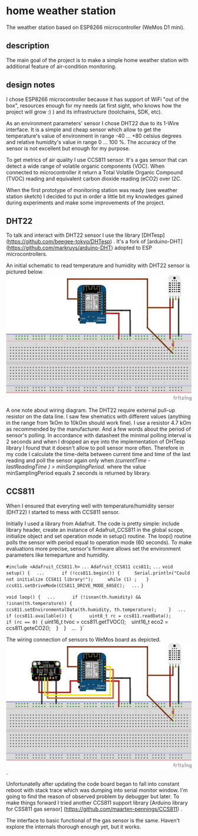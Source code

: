 # home weather station
The weather station based on ESP8266 microcontroller (WeMos D1 mini).

## description
The main goal of the project is to make a simple home weather station with additional feature of air-condition monitoring.

## design notes
I chose ESP8266 microcontroller because it has support of WiFi "out of the box", resources enough for my needs (at first sight, 
who knows how the project will grow :) ) and its infrastructure (toolchains, SDK, etc). 

As an environment parameters' sensor I chose DHT22 due to its 1-Wire interface. It is a simple and cheap sensor which 
allow to get the temperature's value of environment in range -40 ... +80 celsius degrees and relative humidity's value
in range 0 ... 100 %. The accuracy of the sensor is not excellent but enough for my purpose. 

To get metrics of air quality I use CCS811 sensor. It's a gas sensor that can detect a wide range of volatile organic 
components (VOC). When connected to microcontroller it return a Total Volatile Organic Compound (TVOC) reading 
and equivalent carbon dioxide reading (eCO2) over I2C.

When the first prototype of monitoring station was ready (see weather station sketch) I decided to put in order 
a little bit my knowledges gained during experiments and make some improvements of the project.

## DHT22
To talk and interact with DHT22 sensor I use the library [DHTesp] (https://github.com/beegee-tokyo/DHTesp) .
It's a fork of [arduino-DHT] (https://github.com/markruys/arduino-DHT) adopted to ESP microcontrollers.

An initial schematic to read temperature and humidity with DHT22 sensor is pictured below.
![Connnect DHT22 to WeMos D1 board](./assets/weather_station_dht22.png)

A one note about wiring diagram. The DHT22 require external pull-up resistor on the data line. I saw few shematics with different
values (anything in the range from 1kOm to 10kOm should work fine). I use a resistor 4.7 kOm as recommended by the manufacturer.
And a few words about the period of sensor's polling. In accordance with datasheet the minimal polling interval is 2 seconds and 
when I dropped an eye into the implementation of DHTesp library I found that it doesn't allow to poll sensor more often. Therefore
in my code I calculate the time-delta between current time and time of the last reading and poll the sensor again only when 
*(currentTime - lastReadingTime ) > minSamplingPeriod.* where the value minSamplingPeriod equals 2 seconds is returned by library.

## CCS811
When I ensured that everyting well with temperature/humidity sensor (DHT22) I started to mess with CCS811 sensor.

Initially I used a library from Adafruit. The code is pretty simple: include library header, create an instance of Adafruit_CCS811
in the global scope, initialize object and set operation mode in setup() routine. The loop() routine polls the sensor with period 
equal to operation mode (60 seconds). To make evaluations more precise, sensor's firmware allows set the environment parameters 
like temeparture and humidity. 


`#include <Adafruit_CCS811.h>`
`...`
`Adafruit_CCS811 ccs811;`
`...`
`void setup() {`
`   ...    `
`   if (!ccs811.begin()) {`
`     Serial.println("Could not initialize CCS811 library!");`
`     while (1) ;`
`   }`
`   ccs811.setDriveMode(CCS811_DRIVE_MODE_60SEC);`
`  ...`
`}`

`void loop() {`
`   ...   `
`    if (!isnan(th.humidity) && !isnan(th.temperature)) {`
`      ccs811.setEnvironmentalData(th.humidity, th.temperature);`
`    }`
`   ...   `
`    if (ccs811.available()) { `
`       uint8_t rc = ccs811.readData(); `
`       if (rc == 0) {
`           uint16_t tvoc = ccs811.getTVOC(); `
`           uint16_t eco2 = ccs811.geteCO2(); `
`       } `
`    } `
`   ...   `
`}`

The wiring connection of sensors to WeMos board as depicted.
![Connnect DHT22 and CSS811 to WeMos D1 board](./assets/weather_station_dht22-css811.png) .


Unfortunatelly after updating the code board began to fall into constant reboot with stack trace which was dumping into 
serial monitor window. I'm going to find the reason of observed problem by debugger but later. To make things forward 
I tried another CCS811 support library [Arduino library for CSS811 gas sensor] (https://github.com/maarten-pennings/CCS811) .

The interface to basic functional of the gas sensor is the same. Haven't explore the internals thorough enough yet, but it works.